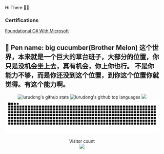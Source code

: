 Hi There 👋😋


### Certifications
[Foundational C# With Microsoft](https://www.freecodecamp.org/certification/fcc11dfb0fa-f524-4b93-a8b9-9e439b28e223/foundational-c-sharp-with-microsoft)

🚀 Pen name: big cucumber(Brother Melon)
这个世界，本来就是一个巨大的草台班子，大部分的位置，你只是没机会坐上去，真有机会，你上你也行。
不是你能力不够，而是你还没到这个位置，到你这个位置你就觉得。有这个能力啊。
---

<p align="center"> 
  <img height="180em" src="https://github-readme-stats.vercel.app/api?username=lurudong&show_icons=true&bg_color=0,EC6C6C,FFD479,FFFC79,73FA79&theme=graywhite&layout=compact&count_private=true" alt="lurudong's github stats" />
  <img height="180em" src="https://github-readme-stats.vercel.app/api/top-langs/?username=lurudong&show_icons=true&bg_color=0,73FA79,73FDFF,D783FF&theme=graywhite&layout=compact&count_private=true" alt="lurudong's github top languages" />
  
  <img src="https://github-profile-trophy.vercel.app/?username=lurudong&theme=monokai&column=8&no-frame=true&no-bg=true" />
  <picture>
    <source media="(prefers-color-scheme: dark)" srcset="dist/github-snake-dark.svg" />
    <!--<source media="(prefers-color-scheme: light)" srcset="dist/github-snake.svg" />-->
    <img alt="github-snake" src="dist/github-snake.svg" />
  </picture>
</p>

<p align="center">
  Visitor count<br>
  <img src="https://profile-counter.glitch.me/lurudong/count.svg" />
</p>

<!--[![GitHub Trends SVG](https://api.githubtrends.io/user/svg/lurudong/langs?time_range=one_year&include_private=True&compact=True&theme=dark)](https://githubtrends.io)-->

<!--
![github-wrapped](https://user-images.githubusercontent.com/13188169/208610932-a5640923-86b7-44ce-af8c-2892dd364f3f.png)

[![GitHub Trends SVG](https://api.githubtrends.io/user/svg/lurudong/langs?time_range=one_year&include_private=True&compact=True&theme=dark)](https://githubtrends.io)-->

<!--
**lurudong/lurudong** is a ✨ _special_ ✨ repository because its `README.md` (this file) appears on your GitHub profile.

Here are some ideas to get you started:

- 👯 I’m looking to collaborate on ...

- 💬 Ask me about ...
- 📫 How to reach me: ...
- 😄 Pronouns: ...
-->
